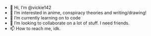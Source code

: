 - 👋 Hi, I’m @vickie142
- 👀 I’m interested in anime, conspiracy theories and writing/drawing!
- 🌱 I’m currently learning on to code
- 💞️ I’m looking to collaborate on a lot of stuff. I need friends.
- 📫 How to reach me, idk.

<!---
vickie142/vickie142 is a ✨ special ✨ repository because its `README.md` (this file) appears on your GitHub profile.
You can click the Preview link to take a look at your changes.
--->
